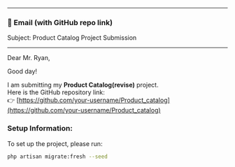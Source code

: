 
---

### 📧 Email (with GitHub repo link)

Subject: Product Catalog Project Submission

---

Dear Mr. Ryan,

Good day!

I am submitting my **Product Catalog(revise)** project.  
Here is the GitHub repository link:  
👉 [https://github.com/your-username/Product_catalog](https://github.com/your-username/Product_catalog)

### Setup Information:
To set up the project, please run:
```bash
php artisan migrate:fresh --seed
